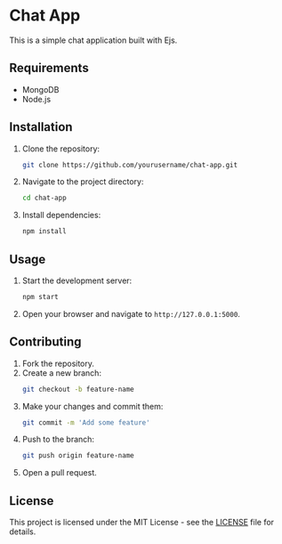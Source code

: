 # Chat App

This is a simple chat application built with Ejs.

## Requirements
- MongoDB
- Node.js

## Installation

1. Clone the repository:
    ```sh
    git clone https://github.com/yourusername/chat-app.git
    ```
2. Navigate to the project directory:
    ```sh
    cd chat-app
    ```
3. Install dependencies:
    ```sh
    npm install
    ```

## Usage

1. Start the development server:
    ```sh
    npm start
    ```
2. Open your browser and navigate to `http://127.0.0.1:5000`.

## Contributing

1. Fork the repository.
2. Create a new branch:
    ```sh
    git checkout -b feature-name
    ```
3. Make your changes and commit them:
    ```sh
    git commit -m 'Add some feature'
    ```
4. Push to the branch:
    ```sh
    git push origin feature-name
    ```
5. Open a pull request.

## License

This project is licensed under the MIT License - see the [LICENSE](LICENSE) file for details.
